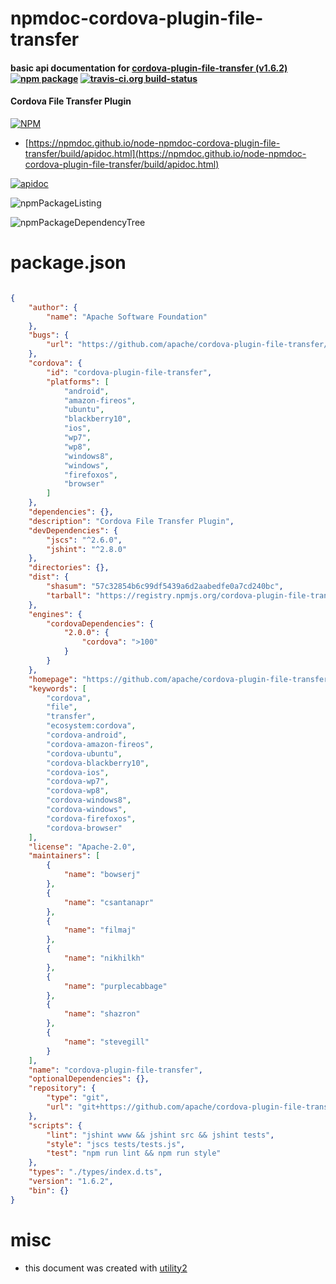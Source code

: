# npmdoc-cordova-plugin-file-transfer

#### basic api documentation for  [cordova-plugin-file-transfer (v1.6.2)](https://github.com/apache/cordova-plugin-file-transfer#readme)  [![npm package](https://img.shields.io/npm/v/npmdoc-cordova-plugin-file-transfer.svg?style=flat-square)](https://www.npmjs.org/package/npmdoc-cordova-plugin-file-transfer) [![travis-ci.org build-status](https://api.travis-ci.org/npmdoc/node-npmdoc-cordova-plugin-file-transfer.svg)](https://travis-ci.org/npmdoc/node-npmdoc-cordova-plugin-file-transfer)

#### Cordova File Transfer Plugin

[![NPM](https://nodei.co/npm/cordova-plugin-file-transfer.png?downloads=true&downloadRank=true&stars=true)](https://www.npmjs.com/package/cordova-plugin-file-transfer)

- [https://npmdoc.github.io/node-npmdoc-cordova-plugin-file-transfer/build/apidoc.html](https://npmdoc.github.io/node-npmdoc-cordova-plugin-file-transfer/build/apidoc.html)

[![apidoc](https://npmdoc.github.io/node-npmdoc-cordova-plugin-file-transfer/build/screenCapture.buildCi.browser.%252Ftmp%252Fbuild%252Fapidoc.html.png)](https://npmdoc.github.io/node-npmdoc-cordova-plugin-file-transfer/build/apidoc.html)

![npmPackageListing](https://npmdoc.github.io/node-npmdoc-cordova-plugin-file-transfer/build/screenCapture.npmPackageListing.svg)

![npmPackageDependencyTree](https://npmdoc.github.io/node-npmdoc-cordova-plugin-file-transfer/build/screenCapture.npmPackageDependencyTree.svg)



# package.json

```json

{
    "author": {
        "name": "Apache Software Foundation"
    },
    "bugs": {
        "url": "https://github.com/apache/cordova-plugin-file-transfer/issues"
    },
    "cordova": {
        "id": "cordova-plugin-file-transfer",
        "platforms": [
            "android",
            "amazon-fireos",
            "ubuntu",
            "blackberry10",
            "ios",
            "wp7",
            "wp8",
            "windows8",
            "windows",
            "firefoxos",
            "browser"
        ]
    },
    "dependencies": {},
    "description": "Cordova File Transfer Plugin",
    "devDependencies": {
        "jscs": "^2.6.0",
        "jshint": "^2.8.0"
    },
    "directories": {},
    "dist": {
        "shasum": "57c32854b6c99df5439a6d2aabedfe0a7cd240bc",
        "tarball": "https://registry.npmjs.org/cordova-plugin-file-transfer/-/cordova-plugin-file-transfer-1.6.2.tgz"
    },
    "engines": {
        "cordovaDependencies": {
            "2.0.0": {
                "cordova": ">100"
            }
        }
    },
    "homepage": "https://github.com/apache/cordova-plugin-file-transfer#readme",
    "keywords": [
        "cordova",
        "file",
        "transfer",
        "ecosystem:cordova",
        "cordova-android",
        "cordova-amazon-fireos",
        "cordova-ubuntu",
        "cordova-blackberry10",
        "cordova-ios",
        "cordova-wp7",
        "cordova-wp8",
        "cordova-windows8",
        "cordova-windows",
        "cordova-firefoxos",
        "cordova-browser"
    ],
    "license": "Apache-2.0",
    "maintainers": [
        {
            "name": "bowserj"
        },
        {
            "name": "csantanapr"
        },
        {
            "name": "filmaj"
        },
        {
            "name": "nikhilkh"
        },
        {
            "name": "purplecabbage"
        },
        {
            "name": "shazron"
        },
        {
            "name": "stevegill"
        }
    ],
    "name": "cordova-plugin-file-transfer",
    "optionalDependencies": {},
    "repository": {
        "type": "git",
        "url": "git+https://github.com/apache/cordova-plugin-file-transfer.git"
    },
    "scripts": {
        "lint": "jshint www && jshint src && jshint tests",
        "style": "jscs tests/tests.js",
        "test": "npm run lint && npm run style"
    },
    "types": "./types/index.d.ts",
    "version": "1.6.2",
    "bin": {}
}
```



# misc
- this document was created with [utility2](https://github.com/kaizhu256/node-utility2)
